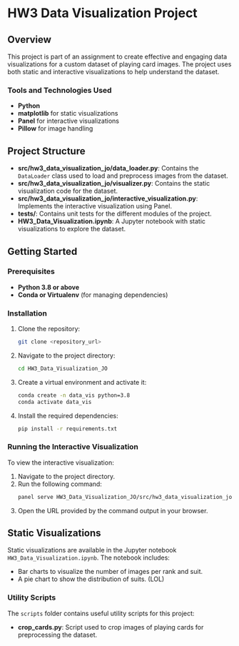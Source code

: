 # HW3 Data Visualization Project

## Overview

This project is part of an assignment to create effective and engaging data visualizations for a custom dataset of playing card images. The project uses both static and interactive visualizations to help understand the dataset.

### Tools and Technologies Used
- **Python**
- **matplotlib** for static visualizations
- **Panel** for interactive visualizations
- **Pillow** for image handling

## Project Structure

- **src/hw3_data_visualization_jo/data_loader.py**: Contains the `DataLoader` class used to load and preprocess images from the dataset.
- **src/hw3_data_visualization_jo/visualizer.py**: Contains the static visualization code for the dataset.
- **src/hw3_data_visualization_jo/interactive_visualization.py**: Implements the interactive visualization using Panel.
- **tests/**: Contains unit tests for the different modules of the project.
- **HW3_Data_Visualization.ipynb**: A Jupyter notebook with static visualizations to explore the dataset.

## Getting Started

### Prerequisites
- **Python 3.8 or above**
- **Conda or Virtualenv** (for managing dependencies)

### Installation
1. Clone the repository:
   ```bash
   git clone <repository_url>
   ```

2. Navigate to the project directory:
   ```bash
   cd HW3_Data_Visualization_JO
   ```

3. Create a virtual environment and activate it:
   ```bash
   conda create -n data_vis python=3.8
   conda activate data_vis
   ```

4. Install the required dependencies:
   ```bash
   pip install -r requirements.txt
   ```

### Running the Interactive Visualization
To view the interactive visualization:
1. Navigate to the project directory.
2. Run the following command:
   ```bash
   panel serve HW3_Data_Visualization_JO/src/hw3_data_visualization_jo/interactive_visualization.py --dev
   ```
3. Open the URL provided by the command output in your browser.

## Static Visualizations
Static visualizations are available in the Jupyter notebook `HW3_Data_Visualization.ipynb`. The notebook includes:
- Bar charts to visualize the number of images per rank and suit.
- A pie chart to show the distribution of suits. (LOL)

### Utility Scripts

The `scripts` folder contains useful utility scripts for this project:

- **crop_cards.py**: Script used to crop images of playing cards for preprocessing the dataset.


